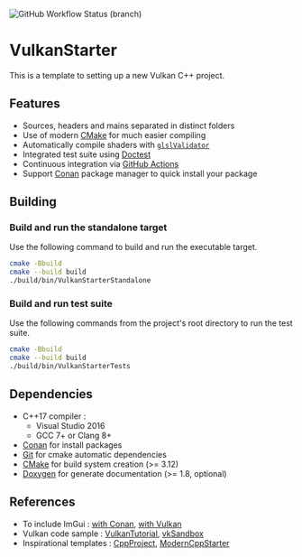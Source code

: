 ![GitHub Workflow Status (branch)](https://img.shields.io/github/workflow/status/florianvazelle/VulkanStarter/build/main?label=Windows%20%7C%20Linux&logo=github)
# VulkanStarter

This is a template to setting up a new Vulkan C++ project.

## Features

- Sources, headers and mains separated in distinct folders
- Use of modern [CMake](https://cmake.org/) for much easier compiling
- Automatically compile shaders with [`glslValidator`](https://github.com/KhronosGroup/glslang)
- Integrated test suite using [Doctest](https://github.com/onqtam/doctest)
- Continuous integration via [GitHub Actions](https://help.github.com/en/actions)
- Support [Conan](https://conan.io/) package manager to quick install your package

## Building

### Build and run the standalone target

Use the following command to build and run the executable target.

```bash
cmake -Bbuild
cmake --build build
./build/bin/VulkanStarterStandalone
```

### Build and run test suite

Use the following commands from the project's root directory to run the test suite.

```bash
cmake -Bbuild
cmake --build build
./build/bin/VulkanStarterTests
```

## Dependencies

- C++17 compiler :
  - Visual Studio 2016
  - GCC 7+ or Clang 8+
- [Conan](https://conan.io/) for install packages
- [Git](https://git-scm.com/) for cmake automatic dependencies
- [CMake](https://cmake.org/) for build system creation (>= 3.12)
- [Doxygen](https://doxygen.org/) for generate documentation (>= 1.8, optional)

## References

- To include ImGui : [with Conan](https://blog.conan.io/2019/06/26/An-introduction-to-the-Dear-ImGui-library.html), [with Vulkan](https://frguthmann.github.io/posts/vulkan_imgui/)
- Vulkan code sample : [VulkanTutorial](https://github.com/Overv/VulkanTutorial), [vkSandbox](https://github.com/tstullich/vk-sandbox)
- Inspirational templates : [CppProject](https://github.com/tweether/cpp-project), [ModernCppStarter](https://github.com/TheLartians/ModernCppStarter)

